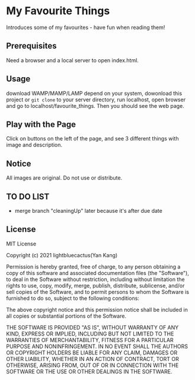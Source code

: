 # My Favourite Things
Introduces some of my favourites - have fun when reading them!

## Prerequisites
Need a browser and a local server to open index.html.

## Usage
download WAMP/MAMP/LAMP depend on your system, dowonload this project or `git clone` to your server directory, run localhost, open browser and go to localhost/favourite_things. Then you should see the web page.

## Play with the Page
Click on buttons on the left of the page, and see 3 different things with image and description.

## Notice
All images are original. Do not use or distribute.

## TO DO LIST
* merge branch "cleaningUp" later because it's after due date

## License
MIT License

Copyright (c) 2021 lightbluecactus(Yan Kang)

Permission is hereby granted, free of charge, to any person obtaining a copy
of this software and associated documentation files (the "Software"), to deal
in the Software without restriction, including without limitation the rights
to use, copy, modify, merge, publish, distribute, sublicense, and/or sell
copies of the Software, and to permit persons to whom the Software is
furnished to do so, subject to the following conditions:

The above copyright notice and this permission notice shall be included in all
copies or substantial portions of the Software.

THE SOFTWARE IS PROVIDED "AS IS", WITHOUT WARRANTY OF ANY KIND, EXPRESS OR
IMPLIED, INCLUDING BUT NOT LIMITED TO THE WARRANTIES OF MERCHANTABILITY,
FITNESS FOR A PARTICULAR PURPOSE AND NONINFRINGEMENT. IN NO EVENT SHALL THE
AUTHORS OR COPYRIGHT HOLDERS BE LIABLE FOR ANY CLAIM, DAMAGES OR OTHER
LIABILITY, WHETHER IN AN ACTION OF CONTRACT, TORT OR OTHERWISE, ARISING FROM,
OUT OF OR IN CONNECTION WITH THE SOFTWARE OR THE USE OR OTHER DEALINGS IN THE
SOFTWARE.



